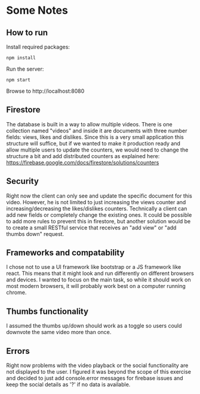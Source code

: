 # Some Notes

## How to run

Install required packages:
```
npm install
```

Run the server:
```
npm start
```

Browse to http://localhost:8080

## Firestore

The database is built in a way to allow multiple videos. There is one
collection named "videos" and inside it are documents with three number
fields: views, likes and dislikes.
Since this is a very small application this structure will suffice, but if we
wanted to make it production ready and allow multiple users to update the
counters, we would need to change the structure a bit and add distributed
counters as explained here:
https://firebase.google.com/docs/firestore/solutions/counters


## Security

Right now the client can only see and update the specific document for this
video. However, he is not limited to just increasing the views counter and
increasing/decreasing the likes/dislikes counters. Technically a client can
add new fields or completely change the existing ones. It could be possible
to add more rules to prevent this in firestore, but another solution would be
to create a small RESTful service that receives an "add view" or "add thumbs
down" request.

## Frameworks and compatability

I chose not to use a UI framework like bootstrap or a JS framework like react.
This means that it might look and run differently on different browsers and
devices. I wanted to focus on the main task, so while it should work on most
modern browsers, it will probably work best on a computer running chrome.

## Thumbs functionality
I assumed the thumbs up/down should work as a toggle so users could downvote
the same video more than once.

## Errors
Right now problems with the video playback or the social functionality are not
displayed to the user. I figured it was beyond the scope of this exercise and
decided to just add console.error messages for firebase issues and keep the
social details as '?' if no data is available.
